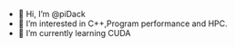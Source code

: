 - 👋 Hi, I’m @piDack
- 👀 I’m interested in C++,Program performance and HPC.
- 🌱 I’m currently learning CUDA


<!---
piDack/piDack is a ✨ special ✨ repository because its `README.md` (this file) appears on your GitHub profile.
You can click the Preview link to take a look at your changes.
--->
